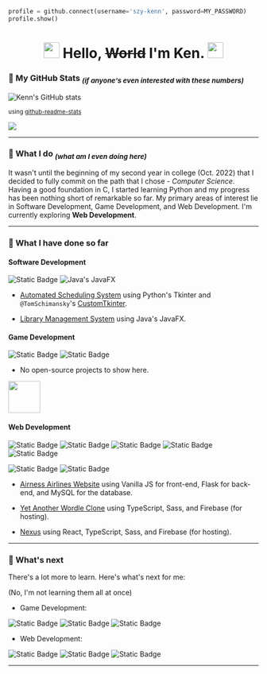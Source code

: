 ```python
profile = github.connect(username='szy-kenn', password=MY_PASSWORD)
profile.show()
```

<h1 align='center'> <img src="https://media.tenor.com/AbkJkB1pGr8AAAAi/hutao-money-rain.gif" width=32 height=32></img> <b>Hello, <s>World</s> I'm Ken.</b> <img src="https://media.tenor.com/AbkJkB1pGr8AAAAi/hutao-money-rain.gif" width=32 height=32></img> </h1>

<!--
**szy-kenn/szy-kenn** is a ✨ _special_ ✨ repository because its `README.md` (this file) appears on your GitHub profile.

Here are some ideas to get you started:

- 🔭 I’m currently working on ...
- 🌱 I’m currently learning ...
- 👯 I’m looking to collaborate on ...
- 🤔 I’m looking for help with ...
- 💬 Ask me about ...
- 📫 How to reach me: ...
- 😄 Pronouns: ...
- ⚡ Fun fact: ...
-->

### 🌟 My GitHub Stats <sub>_(if anyone's even interested with these numbers)_</sub>

![Kenn's GitHub stats](https://github-readme-stats.vercel.app/api?username=szy-kenn&show_icons=true&theme=dark)

<sup>using [github-readme-stats](https://github.com/anuraghazra/github-readme-stats)<sup>

![](https://komarev.com/ghpvc/?username=szy-kenn&color=blueviolet&style=for-the-badge)

<hr>

### 🤔 What I do <sub>_(what am I even doing here)_<sub>

It wasn't until the beginning of my second year in college (Oct. 2022) that I decided to fully commit on the path that I chose - *Computer Science*. Having a good foundation in C, I started learning Python and my progress has been nothing short of remarkable so far. My primary areas of interest lie in Software Development, Game Development, and Web Development. I'm currently exploring **Web Development**. 

<hr>

### 🤌 What I have done so far

#### Software Development

![Static Badge](https://img.shields.io/badge/tkinter-%23fbcb24?style=for-the-badge&logo=python&logoColor=gray)
![Java's JavaFX](https://img.shields.io/badge/JavaFX-red?style=for-the-badge&logo=openjdk)

-   [Automated Scheduling System](https://github.com/szy-kenn/automated-scheduling-system) using Python's Tkinter and `@TomSchimansky`'s [CustomTkinter](https://github.com/TomSchimansky/CustomTkinter).

-   [Library Management System](https://github.com/szy-kenn/LibraryManagementSystem-CaseStudy) using Java's JavaFX.

#### Game Development

![Static Badge](https://img.shields.io/badge/pygame-%23fbcb24?style=for-the-badge&logo=python&logoColor=gray)
![Static Badge](https://img.shields.io/badge/unity-gray?style=for-the-badge&logo=unity)

-   No open-source projects to show here.

<img src="https://media3.giphy.com/media/zQnzQCW8IhjkA/giphy.gif?cid=ecf05e47u8fdwefn1a3owioqviemjwjzuw8yezd508nnn3ug&ep=v1_gifs_search&rid=giphy.gif&ct=g" height=64></img>

#### Web Development

![Static Badge](https://img.shields.io/badge/html5-%23e34c26?style=for-the-badge&logo=html5&logoColor=white)
![Static Badge](https://img.shields.io/badge/css3-%23264de4?style=for-the-badge&logo=css3&logoColor=white)
![Static Badge](https://img.shields.io/badge/sass-%23cc6699?style=for-the-badge&logo=sass&logoColor=white)
![Static Badge](https://img.shields.io/badge/javascript-%23f0db4f?style=for-the-badge&logo=javascript&logoColor=gray)
![Static Badge](https://img.shields.io/badge/typescript-%23007acc?style=for-the-badge&logo=typescript&logoColor=white)

![Static Badge](https://img.shields.io/badge/flask-%23fbcb24?style=for-the-badge&logo=python&logoColor=gray)
![Static Badge](https://img.shields.io/badge/mysql-%23006189?style=for-the-badge&logo=mysql&logoColor=white)

-   [Airness Airlines Website](https://github.com/szy-kenn/airness-airlines) using Vanilla JS for front-end, Flask for back-end, and MySQL for the database.

-   [Yet Another Wordle Clone](https://yet-another-wordle-clone.web.app/) using TypeScript, Sass, and Firebase (for hosting).

-   [Nexus](https://szy-kenn-nexus.web.app/) using React, TypeScript, Sass, and Firebase (for hosting).

<hr>

### 📙 What's next

There's a lot more to learn. Here's what's next for me:

(No, I'm not learning them all at once)

-   Game Development:

![Static Badge](https://img.shields.io/badge/unity-gray?style=for-the-badge&logo=unity)
![Static Badge](https://img.shields.io/badge/blender-orange?style=for-the-badge&logo=blender&logoColor=white)
![Static Badge](https://img.shields.io/badge/aseprite-white?style=for-the-badge&logo=aseprite&logoColor=black)

-   Web Development:

![Static Badge](https://img.shields.io/badge/react-%2361dafb?style=for-the-badge&logo=react&logoColor=gray)
![Static Badge](https://img.shields.io/badge/express-%2361dafb?style=for-the-badge&logo=express&logoColor=gray)
![Static Badge](https://img.shields.io/badge/aws-%23ff9900?style=for-the-badge&logo=amazonaws&logoColor=white)

<hr>

